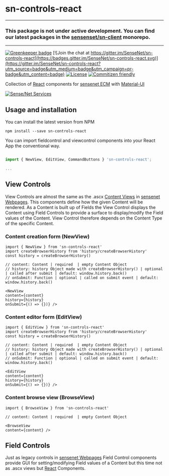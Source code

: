 # sn-controls-react

------
### This package is not under active development. You can find our latest packages in the [sensenset/sn-client](https://github.com/sensenet/sn-client) monorepo.
------

[![Greenkeeper badge](https://badges.greenkeeper.io/SenseNet/sn-controls-react.svg)](https://greenkeeper.io/)
[![Join the chat at https://gitter.im/SenseNet/sn-controls-react](https://badges.gitter.im/SenseNet/sn-controls-react.svg)](https://gitter.im/SenseNet/sn-controls-react?utm_source=badge&utm_medium=badge&utm_campaign=pr-badge&utm_content=badge)
[![License](https://img.shields.io/github/license/SenseNet/sn-controls-react.svg?style=flat)](https://github.com/SenseNet/sn-controls-react/LICENSE.txt)
[![Commitizen friendly](https://img.shields.io/badge/commitizen-friendly-brightgreen.svg?style=flat)](http://commitizen.github.io/cz-cli/)

Collection of [React](https://facebook.github.io/react/) components for [sensenet ECM](https://www.sensenet.com/) with [Material-UI](https://github.com/mui-org/material-ui)

[![Sense/Net Services](https://img.shields.io/badge/sensenet-7.0.0--beta3%20tested-green.svg)](https://github.com/SenseNet/sensenet/releases/tag/v7.0.0-beta3)

## Usage and installation

You can install the latest version from NPM

```
npm install --save sn-controls-react
```

You can import fieldcontrol and viewcontrol components into your React App the conventional way.

```ts

import { NewView, EditView, CommandButtons } 'sn-controls-react';

...

```

## View Controls

View Controls are almost the same as the .ascx [Content Views](http://wiki.sensenet.com/Content_View) in [sensenet Webpages](https://github.com/SenseNet/sn-webpages). This components define how the given Content will be rendered. As a Content is built up of Fields the View Control displays the Content using Field Controls to provide a surface to display/modify the Field values of the Content. View Control therefore depends on the Content Type of the specific Content.

### Content creation form (NewView)

```tsx
import { NewView } from 'sn-controls-react'
import createBrowserHistory from 'history/createBrowserHistory'
const history = createBrowserHistory()

// content: Content | required  | empty Content Object
// history: history Object made with createBrowserHistory() | optional | called after submit | default: window.history.back()
// onSubmit: Function | optional | called on submit event | default: window.history.back()

<NewView 
content={content} 
history={history} 
onSubmit={() => {})} />
```

### Content editor form (EditView)

```tsx
import { EditView } from 'sn-controls-react'
import createBrowserHistory from 'history/createBrowserHistory'
const history = createBrowserHistory()

// content: Content | required  | empty Content Object
// history: history Object made with createBrowserHistory() | optional | called after submit | default: window.history.back()
// onSubmit: Function | optional | called on submit event | default: window.history.back()

<EditView 
content={content} 
history={history} 
onSubmit={() => {})} />
```

### Content browse view (BrowseView)

```tsx
import { BrowseView } from 'sn-controls-react'

// content: Content | required  | empty Content Object

<BrowseView 
content={content} />
```

## Field Controls

Just as legacy controls in [sensenet Webpages](https://github.com/SenseNet/sn-webpages) Field Control components provide GUI for setting/modifying Field values of a Content but this time not as .ascx views but [React](https://facebook.github.io/react/) Components.
